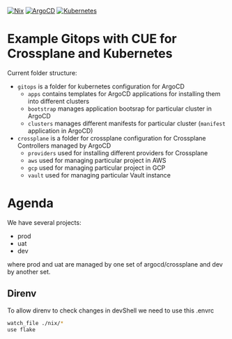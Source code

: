 [![Nix](https://img.shields.io/static/v1?logo=nixos&logoColor=white&label=&message=Nix/NixOS&color=5277C3&style=for-the-badge)](https://nixos.org/)
[![ArgoCD](https://img.shields.io/static/v1?logo=argo&logoColor=white&label=&message=ArgoCD&color=EF7B4D&style=for-the-badge)](https://argoproj.github.io/cd/)
[![Kubernetes](https://img.shields.io/static/v1?logo=kubernetes&logoColor=white&label=&message=Kubernetes&color=326CE5&style=for-the-badge)](https://kubernetes.io/)

# Example Gitops with CUE for Crossplane and Kubernetes

Current folder structure:

- `gitops` is a folder for kubernetes configuration for ArgoCD
  - `apps` contains templates for ArgoCD applications for installing them into different clusters
  - `bootstrap` manages application bootsrap for particular cluster in ArgoCD
  - `clusters` manages different manifests for particular cluster (`manifest` application in ArgoCD)
- `crossplane` is a folder for crossplane configuration for Crossplane Controllers managed by ArgoCD
  - `providers` used for installing different providers for Crossplane
  - `aws` used for managing particular project in AWS
  - `gcp` used for managing particular project in GCP
  - `vault` used for managing particular Vault instance

# Agenda

We have several projects:

- prod
- uat
- dev

where prod and uat are managed by one set of argocd/crossplane and dev by another set.

## Direnv

To allow direnv to check changes in devShell we need to use this .envrc

```bash
watch_file ./nix/*
use flake
```
